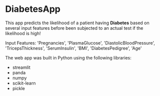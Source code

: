 ﻿# DiabetesApp
This app predicts the likelihood of a patient having **Diabetes** based on several input features before been subjected to an actual test if the likelihood is high!

Input Features: 'Pregnancies', 'PlasmaGlucose', 'DiastolicBloodPressure', 'TricepsThickness', 'SerumInsulin', 'BMI', 'DiabetesPedigree', 'Age'

The web app was built in Python using the following libraries:

- streamlit
- panda
- numpy
- scikit-learn
- pickle
